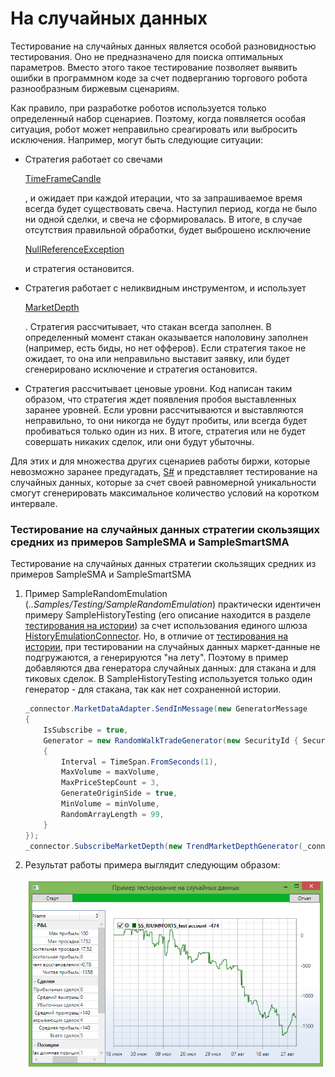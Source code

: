 # На случайных данных

Тестирование на случайных данных является особой разновидностью тестирования. Оно не предназначено для поиска оптимальных параметров. Вместо этого такое тестирование позволяет выявить ошибки в программном коде за счет подверганию торгового робота разнообразным биржевым сценариям. 

Как правило, при разработке роботов используется только определенный набор сценариев. Поэтому, когда появляется особая ситуация, робот может неправильно среагировать или выбросить исключения. Например, могут быть следующие ситуации: 

- Стратегия работает со свечами 

  [TimeFrameCandle](xref:StockSharp.Algo.Candles.TimeFrameCandle)

  , и ожидает при каждой итерации, что за запрашиваемое время всегда будет существовать свеча. Наступил период, когда не было ни одной сделки, и свеча не сформировалась. В итоге, в случае отсутствия правильной обработки, будет выброшено исключение 

  [NullReferenceException](xref:System.NullReferenceException)

   и стратегия остановится. 
- Стратегия работает с неликвидным инструментом, и использует 

  [MarketDepth](xref:StockSharp.BusinessEntities.MarketDepth)

  . Стратегия рассчитывает, что стакан всегда заполнен. В определенный момент стакан оказывается наполовину заполнен (например, есть биды, но нет офферов). Если стратегия такое не ожидает, то она или неправильно выставит заявку, или будет сгенерировано исключение и стратегия остановится. 
- Стратегия рассчитывает ценовые уровни. Код написан таким образом, что стратегия ждет появления пробоя выставленных заранее уровней. Если уровни рассчитываются и выставляются неправильно, то они никогда не будут пробиты, или всегда будет пробиваться только один из них. В итоге, стратегия или не будет совершать никаких сделок, или они будут убыточны. 

Для этих и для множества других сценариев работы биржи, которые невозможно заранее предугадать, [S\#](StockSharpAbout.md) и представляет тестирование на случайных данных, которые за счет своей равномерной уникальности смогут сгенерировать максимальное количество условий на коротком интервале. 

### Тестирование на случайных данных стратегии скользящих средних из примеров SampleSMA и SampleSmartSMA

Тестирование на случайных данных стратегии скользящих средних из примеров SampleSMA и SampleSmartSMA

1. Пример SampleRandomEmulation (*..Samples\/Testing\/SampleRandomEmulation*) практически идентичен примеру SampleHistoryTesting (его описание находится в разделе [тестирования на истории](StrategyTestingHistory.md)) за счет использования единого шлюза [HistoryEmulationConnector](xref:StockSharp.Algo.Testing.HistoryEmulationConnector). Но, в отличие от [тестирования на истории](StrategyTestingHistory.md), при тестировании на случайных данных маркет\-данные не подгружаются, а генерируются "на лету". Поэтому в пример добавляются два генератора случайных данных: для стакана и для тиковых сделок. В SampleHistoryTesting используется только один генератор \- для стакана, так как нет сохраненной истории. 

   ```cs
   _connector.MarketDataAdapter.SendInMessage(new GeneratorMessage
   {
       IsSubscribe = true,
       Generator = new RandomWalkTradeGenerator(new SecurityId { SecurityCode = security.Code })
       {
           Interval = TimeSpan.FromSeconds(1),
           MaxVolume = maxVolume,
           MaxPriceStepCount = 3,	
           GenerateOriginSide = true,
           MinVolume = minVolume,
           RandomArrayLength = 99,
       }
   });
   _connector.SubscribeMarketDepth(new TrendMarketDepthGenerator(_connector.GetSecurityId(security)) { GenerateDepthOnEachTrade = false });
   ```
2. Результат работы примера выглядит следующим образом: 

   ![sampleemulationtest](../images/sample_emulation_test.png)
